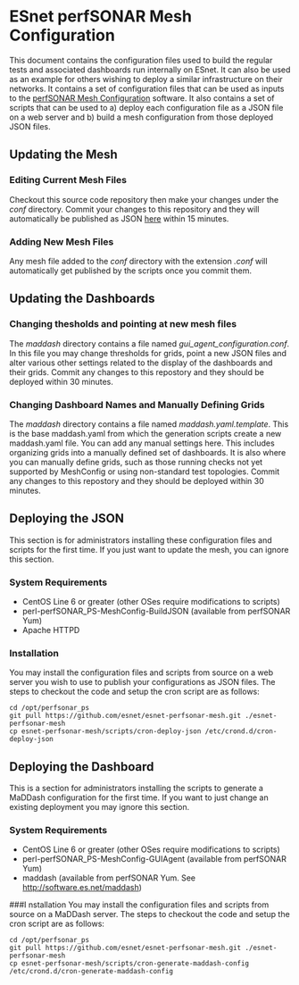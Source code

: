 ESnet perfSONAR Mesh Configuration
==================================

This document contains the configuration files used to build the regular tests and associated dashboards run internally on ESnet. It can also be used as an example for others wishing to deploy a similar infrastructure on their networks. It contains a set of configuration files that can be used as inputs to the [perfSONAR Mesh Configuration](http://code.google.com/p/perfsonar-ps/wiki/MeshConfigurationInstallation) software. It also contains a set of scripts that can be used to a) deploy each configuration file as a JSON file on a web server and b) build a mesh configuration from those deployed JSON files.

Updating the Mesh
-----------------

### Editing Current Mesh Files

Checkout this source code repository then make your changes under the *conf* directory. Commit your changes to this repository and they will automatically be published as JSON [here](http://ps-west.es.net/esnet-mesh_config.json) within 15 minutes.

### Adding New Mesh Files

Any mesh file added to the *conf* directory with the extension *.conf* will automatically get published by the scripts once you commit them.

Updating the Dashboards
-----------------------

### Changing thesholds and pointing at new mesh files

The *maddash* directory contains a file named *gui_agent_configuration.conf*. In this file you may change thresholds for grids, point a new JSON files and alter various other settings related to the display of the dashboards and their grids. Commit any changes to this repostory and they should be deployed within 30 minutes.

### Changing Dashboard Names and Manually Defining Grids

The *maddash* directory contains a file named *maddash.yaml.template*. This is the base maddash.yaml from which the generation scripts create a new maddash.yaml file. You can add any manual settings here. This includes organizing grids into a manually defined set of dashboards. It is also where you can manually define grids, such as those running checks not yet supported by MeshConfig or using non-standard test topologies. Commit any changes to this repostory and they should be deployed within 30 minutes.

Deploying the JSON
------------------
This section is for administrators installing these configuration files and scripts for the first time. If you just want to update the mesh, you can ignore this section.

### System Requirements
 * CentOS Line 6 or greater (other OSes require modifications to scripts)
 * perl-perfSONAR_PS-MeshConfig-BuildJSON (available from perfSONAR Yum)
 * Apache HTTPD

### Installation
You may install the configuration files and scripts from source on a web server you wish to use to publish your configurations as JSON files. The steps to checkout the code and setup the cron script are as follows:
```
cd /opt/perfsonar_ps
git pull https://github.com/esnet/esnet-perfsonar-mesh.git ./esnet-perfsonar-mesh
cp esnet-perfsonar-mesh/scripts/cron-deploy-json /etc/crond.d/cron-deploy-json
```

Deploying the Dashboard
-----------------------
This is a section for administrators installing the scripts to generate a MaDDash configuration for the first time. If you want to just change an existing deployment you may ignore this section. 

### System Requirements
 * CentOS Line 6 or greater (other OSes require modifications to scripts)
 * perl-perfSONAR_PS-MeshConfig-GUIAgent (available from perfSONAR Yum)
 * maddash (available from perfSONAR Yum. See http://software.es.net/maddash)

###I nstallation
You may install the configuration files and scripts from source on a MaDDash server. The steps to checkout the code and setup the cron script are as follows:

```
cd /opt/perfsonar_ps
git pull https://github.com/esnet/esnet-perfsonar-mesh.git ./esnet-perfsonar-mesh
cp esnet-perfsonar-mesh/scripts/cron-generate-maddash-config /etc/crond.d/cron-generate-maddash-config
```

